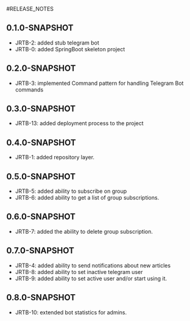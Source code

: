 #RELEASE_NOTES

## 0.1.0-SNAPSHOT

* JRTB-2: added stub telegram bot
* JRTB-0: added SpringBoot skeleton project

## 0.2.0-SNAPSHOT

* JRTB-3: implemented Command pattern for handling Telegram Bot commands

## 0.3.0-SNAPSHOT

* JRTB-13: added deployment process to the project

## 0.4.0-SNAPSHOT

* JRTB-1: added repository layer.

## 0.5.0-SNAPSHOT

* JRTB-5: added ability to subscribe on group
* JRTB-6: added ability to get a list of group subscriptions.

## 0.6.0-SNAPSHOT

* JRTB-7: added the ability to delete group subscription.

## 0.7.0-SNAPSHOT

* JRTB-4: added ability to send notifications about new articles
* JRTB-8: added ability to set inactive telegram user
* JRTB-9: added ability to set active user and/or start using it.

## 0.8.0-SNAPSHOT
* JRTB-10: extended bot statistics for admins.
